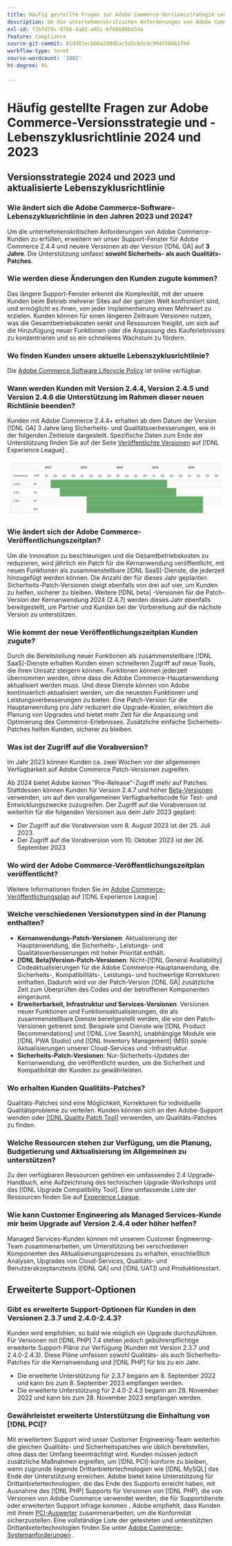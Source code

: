 ```yaml
---
title: Häufig gestellte Fragen zur Adobe Commerce-Versionsstrategie und -Lebenszyklusrichtlinie 2024 und 2023
description: Um die unternehmenskritischen Anforderungen von Adobe Commerce-Kunden zu erfüllen, erweitern wir unser Support-Fenster für Adobe Commerce 2.4.4 und neuere Versionen auf **3 Jahre ab der Version [!DNL GA] date**. Der Support umfasst **sowohl Sicherheits- als auch Qualitäts-Patches**. Informationen zum Zeitplan finden Sie in unserem neuen [Veröffentlichungskalender](https://experienceleague.adobe.com/docs/commerce-operations/release/planning/schedule.html).
exl-id: f2bfd79c-9766-4a82-a65c-bf66b80bd34a
feature: Compliance
source-git-commit: 81dd81ecbb0a208dbac5d3cbdc4c994556661fb0
workflow-type: tm+mt
source-wordcount: '1002'
ht-degree: 0%

---
```


# Häufig gestellte Fragen zur Adobe Commerce-Versionsstrategie und -Lebenszyklusrichtlinie 2024 und 2023

## Versionsstrategie 2024 und 2023 und aktualisierte Lebenszyklusrichtlinie

### Wie ändert sich die Adobe Commerce-Software-Lebenszyklusrichtlinie in den Jahren 2023 und 2024?

Um die unternehmenskritischen Anforderungen von Adobe Commerce-Kunden zu erfüllen, erweitern wir unser Support-Fenster für Adobe Commerce 2.4.4 und neuere Versionen ab der Version [!DNL GA] auf **3 Jahre**. Die Unterstützung umfasst **sowohl Sicherheits- als auch Qualitäts-Patches**.

### Wie werden diese Änderungen den Kunden zugute kommen?

Das längere Support-Fenster erkennt die Komplexität, mit der unsere Kunden beim Betrieb mehrerer Sites auf der ganzen Welt konfrontiert sind, und ermöglicht es ihnen, von jeder Implementierung einen Mehrwert zu erzielen. Kunden können für einen längeren Zeitraum Versionen nutzen, was die Gesamtbetriebskosten senkt und Ressourcen freigibt, um sich auf die Hinzufügung neuer Funktionen oder die Anpassung des Kauferlebnisses zu konzentrieren und so ein schnelleres Wachstum zu fördern.

### Wo finden Kunden unsere aktuelle Lebenszyklusrichtlinie?

Die [Adobe Commerce Software Lifecycle Policy](https://www.adobe.com/content/dam/cc/en/legal/terms/enterprise/pdfs/Adobe-Commerce-Software-Lifecycle-Policy.pdf) ist online verfügbar.

### Wann werden Kunden mit Version 2.4.4, Version 2.4.5 und Version 2.4.6 die Unterstützung im Rahmen dieser neuen Richtlinie beenden?

Kunden mit Adobe Commerce 2.4.4+ erhalten ab dem Datum der Version [!DNL GA] 3 Jahre lang Sicherheits- und Qualitätsverbesserungen, wie in der folgenden Zeitleiste dargestellt. Spezifische Daten zum Ende der Unterstützung finden Sie auf der Seite [Veröffentlichte Versionen](https://experienceleague.adobe.com/docs/commerce-operations/release/versions.html) auf [!DNL Experience League] .

![Diagramm 1](assets/MSKB-1978-1.jpg)

### Wie ändert sich der Adobe Commerce-Veröffentlichungszeitplan?

Um die Innovation zu beschleunigen und die Gesamtbetriebskosten zu reduzieren, wird jährlich ein Patch für die Kernanwendung veröffentlicht, mit neuen Funktionen als zusammenstellbare [!DNL SaaS]-Dienste, die jederzeit hinzugefügt werden können. Die Anzahl der für dieses Jahr geplanten Sicherheits-Patch-Versionen steigt ebenfalls von drei auf vier, um Kunden zu helfen, sicherer zu bleiben. Weitere [!DNL beta] -Versionen für die Patch-Version der Kernanwendung 2024 (2.4.7) werden dieses Jahr ebenfalls bereitgestellt, um Partner und Kunden bei der Vorbereitung auf die nächste Version zu unterstützen.

### Wie kommt der neue Veröffentlichungszeitplan Kunden zugute?

Durch die Bereitstellung neuer Funktionen als zusammenstellbare [!DNL SaaS]-Dienste erhalten Kunden einen schnelleren Zugriff auf neue Tools, die ihren Umsatz steigern können. Funktionen können jederzeit übernommen werden, ohne dass die Adobe Commerce-Hauptanwendung aktualisiert werden muss. Und diese Dienste können von Adobe kontinuierlich aktualisiert werden, um die neuesten Funktionen und Leistungsverbesserungen zu bieten. Eine Patch-Version für die Hauptanwendung pro Jahr reduziert die Upgrade-Kosten, erleichtert die Planung von Upgrades und bietet mehr Zeit für die Anpassung und Optimierung des Commerce-Erlebnisses. Zusätzliche einfache Sicherheits-Patches helfen Kunden, sicherer zu bleiben.

### Was ist der Zugriff auf die Vorabversion?

Im Jahr 2023 können Kunden ca. zwei Wochen vor der allgemeinen Verfügbarkeit auf Adobe Commerce Patch-Versionen zugreifen.

Ab 2024 bietet Adobe keinen &quot;Pre-Release&quot;-Zugriff mehr auf Patches. Stattdessen können Kunden für Version 2.4.7 und höher [Beta-Versionen](https://experienceleague.adobe.com/docs/commerce-operations/release/beta.html) verwenden, um auf den vorallgemeinen Verfügbarkeitscode für Test- und Entwicklungszwecke zuzugreifen. Der Zugriff auf die Vorabversion ist weiterhin für die folgenden Versionen aus dem Jahr 2023 geplant:

* Der Zugriff auf die Vorabversion vom 8. August 2023 ist der 25. Juli 2023.
* Der Zugriff auf die Vorabversion vom 10. Oktober 2023 ist der 26. September 2023

### Wo wird der Adobe Commerce-Veröffentlichungszeitplan veröffentlicht?

Weitere Informationen finden Sie im [Adobe Commerce-Veröffentlichungsplan](https://experienceleague.adobe.com/docs/commerce-operations/release/planning/schedule.html) auf [!DNL Experience League] .

### Welche verschiedenen Versionstypen sind in der Planung enthalten?

* **Kernanwendungs-Patch-Versionen**: Aktualisierung der Hauptanwendung, die Sicherheits-, Leistungs- und Qualitätsverbesserungen mit hoher Priorität enthält.
* **[!DNL Beta]Version-Patch-Versionen**: Nicht-[!DNL General Availability] Codeaktualisierungen für die Adobe Commerce-Hauptanwendung, die Sicherheits-, Kompatibilitäts-, Leistungs- und hochwertige Korrekturen enthalten. Dadurch wird vor der Patch-Version [!DNL GA] zusätzliche Zeit zum Überprüfen des Codes und der betroffenen Komponenten eingeräumt.
* **Erweiterbarkeit, Infrastruktur und Services-Versionen**: Versionen neuer Funktionen und Funktionsaktualisierungen, die als zusammenstellbare Dienste bereitgestellt werden, die von den Patch-Versionen getrennt sind. Beispiele sind Dienste wie [!DNL Product Recommendations] und [!DNL Live Search], unabhängige Module wie [!DNL PWA Studio] und [!DNL Inventory Management] (MSI) sowie Aktualisierungen unserer Cloud-Services und -Infrastruktur.
* **Sicherheits-Patch-Versionen**: Nur-Sicherheits-Updates der Kernanwendung, die veröffentlicht wurden, um die Sicherheit und Kompatibilität der Kunden zu gewährleisten.

### Wo erhalten Kunden Qualitäts-Patches?

Qualitäts-Patches sind eine Möglichkeit, Korrekturen für individuelle Qualitätsprobleme zu verteilen. Kunden können sich an den Adobe-Support wenden oder [[!DNL Quality Patch Tool]](https://experienceleague.adobe.com/docs/commerce-knowledge-base/kb/announcements/commerce-announcements/magento-quality-patches-released-new-tool-to-self-serve-quality-patches.html) verwenden, um Qualitäts-Patches zu finden.

### Welche Ressourcen stehen zur Verfügung, um die Planung, Budgetierung und Aktualisierung im Allgemeinen zu unterstützen?

Zu den verfügbaren Ressourcen gehören ein umfassendes 2.4 Upgrade-Handbuch, eine Aufzeichnung des technischen Upgrade-Workshops und das [!DNL Upgrade Compatibility Tool]. Eine umfassende Liste der Ressourcen finden Sie auf [Experience League](https://experienceleague.adobe.com/docs/commerce-operations/upgrade-guide/resources/recommended-reading.html).

### Wie kann Customer Engineering als Managed Services-Kunde mir beim Upgrade auf Version 2.4.4 oder höher helfen?

Managed Services-Kunden können mit unserem Customer Engineering-Team zusammenarbeiten, um Unterstützung bei verschiedenen Komponenten des Aktualisierungsprozesses zu erhalten, einschließlich Analysen, Upgrades von Cloud-Services, Qualitäts- und Benutzerakzeptanztests ([!DNL QA] und [!DNL UAT]) und Produktionsstart.

## Erweiterte Support-Optionen

### Gibt es erweiterte Support-Optionen für Kunden in den Versionen 2.3.7 und 2.4.0-2.4.3?

Kunden wird empfohlen, so bald wie möglich ein Upgrade durchzuführen. Für Versionen mit [!DNL PHP] 7.4 stehen jedoch gebührenpflichtige erweiterte Support-Pläne zur Verfügung (Kunden mit Version 2.3.7 und 2.4.0-2.4.3). Diese Pläne umfassen sowohl Qualitäts- als auch Sicherheits-Patches für die Kernanwendung und [!DNL PHP] für bis zu ein Jahr.

* Die erweiterte Unterstützung für 2.3.7 begann am 8. September 2022 und kann bis zum 8. September 2023 empfangen werden.
* Die erweiterte Unterstützung für 2.4.0-2.4.3 begann am 28. November 2022 und kann bis zum 28. November 2023 empfangen werden.

### Gewährleistet erweiterte Unterstützung die Einhaltung von [!DNL PCI]?

Mit erweitertem Support wird unser Customer Engineering-Team weiterhin die gleichen Qualitäts- und Sicherheitspatches wie üblich bereitstellen, ohne dass der Umfang beeinträchtigt wird. Kunden müssen jedoch zusätzliche Maßnahmen ergreifen, um [!DNL PCI]-konform zu bleiben, wenn zugrunde liegende Drittanbietertechnologien wie [!DNL MySQL] das Ende der Unterstützung erreichen. Adobe bietet keine Unterstützung für Drittanbietertechnologien, die das Ende des Supports erreicht haben, mit Ausnahme des [!DNL PHP] Supports für Versionen von [!DNL PHP], die von Versionen von Adobe Commerce verwendet werden, die für Supportdienste oder erweiterten Support infrage kommen **.** Adobe empfiehlt, dass Kunden mit ihrem [PCI-Auswerter](https://www.pcisecuritystandards.org/assessors_and_solutions/qualified_security_assessors) zusammenarbeiten, um die Konformität sicherzustellen. Eine vollständige Liste der getesteten und unterstützten Drittanbietertechnologien finden Sie unter [Adobe Commerce-Systemanforderungen](https://experienceleague.adobe.com/docs/commerce-operations/installation-guide/system-requirements.html) .

